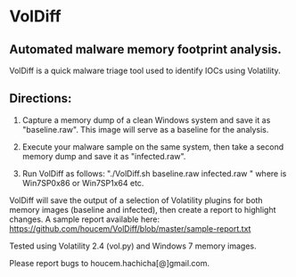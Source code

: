 
VolDiff
=======

Automated malware memory footprint analysis.
---------------------------------------------
VolDiff is a quick malware triage tool used to identify IOCs using Volatility.

Directions:
-----------

1. Capture a memory dump of a clean Windows system and save it as "baseline.raw". This image will serve as a baseline for the analysis.

2. Execute your malware sample on the same system, then take a second memory dump and save it as "infected.raw".

3. Run VolDiff as follows: "./VolDiff.sh baseline.raw infected.raw <profile>" where <profile> is Win7SP0x86 or Win7SP1x64 etc.

VolDiff will save the output of a selection of Volatility plugins for both memory images (baseline and infected), then create a report to highlight changes. A sample report available here: https://github.com/houcem/VolDiff/blob/master/sample-report.txt

Tested using Volatility 2.4 (vol.py) and Windows 7 memory images.

Please report bugs to houcem.hachicha[@]gmail.com.
